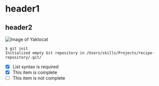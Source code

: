 # header1
## header2


![Image of Yaktocat](https://octodex.github.com/images/yaktocat.png)


```
$ git init
Initialized empty Git repository in /Users/skills/Projects/recipe-repository/.git/
```


- [x] List syntax is required
- [x] This item is complete
- [ ] This item is not complete
